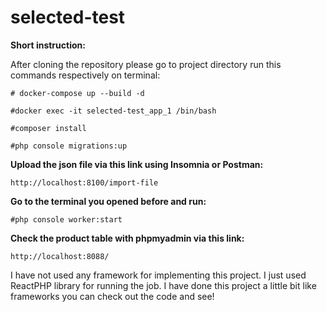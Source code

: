 # selected-test

**Short instruction:**

After cloning the repository please go to project directory run this commands respectively on terminal:
````
# docker-compose up --build -d

#docker exec -it selected-test_app_1 /bin/bash

#composer install

#php console migrations:up
````

**Upload the json file via this link using Insomnia or Postman:**
````
http://localhost:8100/import-file
````
**Go to the terminal you opened before and run:**
````
#php console worker:start
````

**Check the product table with phpmyadmin via this link:**
````
http://localhost:8088/
````

I have not used any framework for implementing this project. I just used ReactPHP library for running the job.
I have done this project a little bit like frameworks you can check out the code and see!
